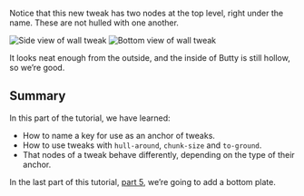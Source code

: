 Notice that this new tweak has two nodes at the top level, right under the
name. These are not hulled with one another.

![Side view of wall tweak](img/butty/tweak-wall-side.png)
![Bottom view of wall tweak](img/butty/tweak-wall-bottom.png)

It looks neat enough from the outside, and the inside of Butty is still hollow,
so we’re good.

## Summary

In this part of the tutorial, we have learned:

* How to name a key for use as an anchor of tweaks.
* How to use tweaks with `hull-around`, `chunk-size` and `to-ground`.
* That nodes of a tweak behave differently, depending on
  the type of their anchor.

In the last part of this tutorial, [part 5](tutorial-1e.md), we’re going to
add a bottom plate.
